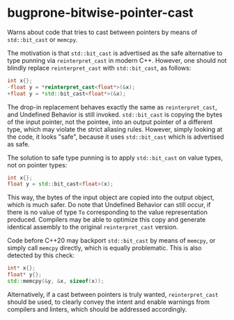 # bugprone-bitwise-pointer-cast

Warns about code that tries to cast between pointers by means of
`std::bit_cast` or `memcpy`.

The motivation is that `std::bit_cast` is advertised as the safe
alternative to type punning via `reinterpret_cast` in modern C++.
However, one should not blindly replace `reinterpret_cast` with
`std::bit_cast`, as follows:

```c++
int x{};
-float y = *reinterpret_cast<float*>(&x);
+float y = *std::bit_cast<float*>(&x);
```

The drop-in replacement behaves exactly the same as `reinterpret_cast`,
and Undefined Behavior is still invoked. `std::bit_cast` is copying the
bytes of the input pointer, not the pointee, into an output pointer of a
different type, which may violate the strict aliasing rules. However,
simply looking at the code, it looks \"safe\", because it uses
`std::bit_cast` which is advertised as safe.

The solution to safe type punning is to apply `std::bit_cast` on value
types, not on pointer types:

```c++
int x{};
float y = std::bit_cast<float>(x);
```

This way, the bytes of the input object are copied into the output
object, which is much safer. Do note that Undefined Behavior can still
occur, if there is no value of type `To` corresponding to the value
representation produced. Compilers may be able to optimize this copy and
generate identical assembly to the original `reinterpret_cast` version.

Code before C++20 may backport `std::bit_cast` by means of `memcpy`, or
simply call `memcpy` directly, which is equally problematic. This is
also detected by this check:

```c++
int* x{};
float* y{};
std::memcpy(&y, &x, sizeof(x));
```

Alternatively, if a cast between pointers is truly wanted,
`reinterpret_cast` should be used, to clearly convey the intent and
enable warnings from compilers and linters, which should be addressed
accordingly.
